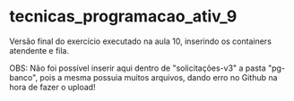 # tecnicas_programacao_ativ_9

Versão final do exercício executado na aula 10, inserindo os containers atendente e fila.

OBS: Não foi possível inserir aqui dentro de "solicitações-v3" a pasta "pg-banco", pois a mesma possuia muitos arquivos, dando erro no Github na hora de fazer o upload!
